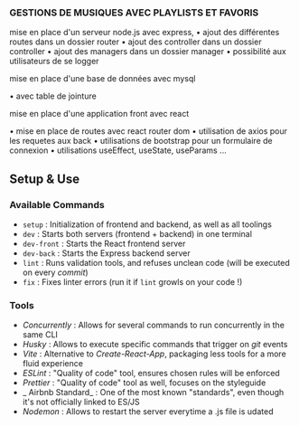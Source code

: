 ### GESTIONS DE MUSIQUES AVEC PLAYLISTS ET FAVORIS 

mise en place d'un serveur node.js avec express,
  • ajout des différentes routes dans un dossier router 
  • ajout des controller dans un dossier controller
  • ajout des managers dans un dossier manager
  • possibilité aux utilisateurs de se logger
  
mise en place d'une base de données avec mysql

  • avec table de jointure
  
mise en place d'une application front avec react

  • mise en place de routes avec react router dom
  • utilisation de axios pour les requetes aux back
  • utilisations de bootstrap pour un formulaire de connexion
  • utilisations useEffect, useState, useParams ... 
  
## Setup & Use
### Available Commands

- `setup` : Initialization of frontend and backend, as well as all toolings
- `dev` : Starts both servers (frontend + backend) in one terminal
- `dev-front` : Starts the React frontend server
- `dev-back` : Starts the Express backend server
- `lint` : Runs validation tools, and refuses unclean code (will be executed on every _commit_)
- `fix` : Fixes linter errors (run it if `lint` growls on your code !)

### Tools

- _Concurrently_ : Allows for several commands to run concurrently in the same CLI
- _Husky_ : Allows to execute specific commands that trigger on _git_ events
- _Vite_ : Alternative to _Create-React-App_, packaging less tools for a more fluid experience
- _ESLint_ : "Quality of code" tool, ensures chosen rules will be enforced
- _Prettier_ : "Quality of code" tool as well, focuses on the styleguide
- _ Airbnb Standard_ : One of the most known "standards", even though it's not officially linked to ES/JS
- _Nodemon_ : Allows to restart the server everytime a .js file is udated

